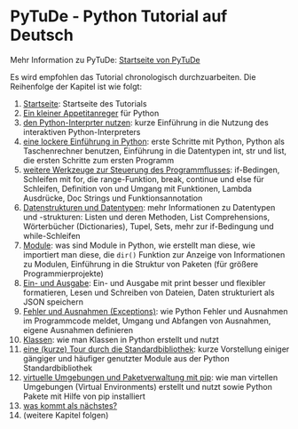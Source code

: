 # PyTuDe - Python Tutorial auf Deutsch

Mehr Information zu PyTuDe: [Startseite von PyTuDe](../README.md)

Es wird empfohlen das Tutorial chronologisch durchzuarbeiten. Die Reihenfolge der Kapitel ist wie folgt:

 1. [Startseite](start.md): Startseite des Tutorials
 2. [Ein kleiner Appetitanreger](appetite.md) für Python
 3. [den Python-Interprter nutzen](interpreter.md): kurze Einführung in die Nutzung des interaktiven Python-Interpreters
 4. [eine lockere Einführung in Python](introduction.md): erste Schritte mit Python, Python als Taschenrechner benutzen, Einführung in die Datentypen int, str und list, die ersten Schritte zum ersten Programm
 5. [weitere Werkzeuge zur Steuerung des Programmflusses](controlflow.md): if-Bedingen, Schleifen mit for, die range-Funktion, break, continue und else für Schleifen, Definition von und Umgang mit Funktionen, Lambda Ausdrücke, Doc Strings und Funktionsannotation
 6. [Datenstrukturen und Datentypen](datastructures.md): mehr Informationen zu Datentypen und -strukturen: Listen und deren Methoden, List Comprehensions, Wörterbücher (Dictionaries), Tupel, Sets, mehr zur if-Bedingung und while-Schleifen
 7. [Module](modules.md): was sind Module in Python, wie erstellt man diese, wie importiert man diese, die `dir()` Funktion zur Anzeige von Informationen zu Modulen, Einführung in die Struktur von Paketen (für größere Programmierprojekte)
 8. [Ein- und Ausgabe](inputoutput.md): Ein- und Ausgabe mit print besser und flexibler formatieren, Lesen und Schreiben von Dateien, Daten strukturiert als JSON speichern
 9. [Fehler und Ausnahmen (Exceptions)](errors.md): wie Python Fehler und Ausnahmen im Programmcode meldet, Umgang und Abfangen von Ausnahmen, eigene Ausnahmen definieren
 10. [Klassen](classes.md): wie man Klassen in Python erstellt und nutzt
 11. [eine (kurze) Tour durch die Standardbibliothek](stdlib.md): kurze Vorstellung einiger gängiger und häufiger genutzter Module aus der Python Standardbibliothek
 12. [virtuelle Umgebungen und Paketverwaltung mit pip](venv.md): wie man virtellen Umgebungen (Virtual Environments) erstellt und nutzt sowie Python Pakete mit Hilfe von pip installiert
 13. [was kommt als nächstes?](whatnow.md)
 14. (weitere Kapitel folgen)

